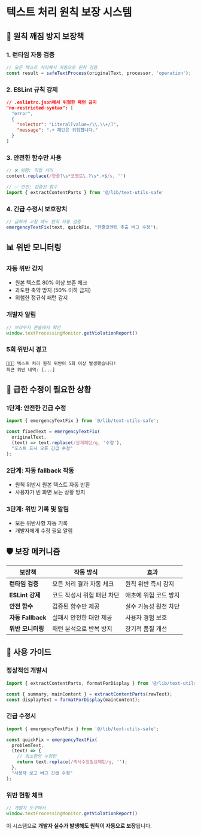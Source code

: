 # 텍스트 처리 원칙 보장 시스템

## 🚨 원칙 깨짐 방지 보장책

### 1. 런타임 자동 검증
```typescript
// 모든 텍스트 처리에서 자동으로 원칙 검증
const result = safeTextProcess(originalText, processor, 'operation');
```

### 2. ESLint 규칙 강제
```json
// .eslintrc.json에서 위험한 패턴 금지
"no-restricted-syntax": [
  "error",
  {
    "selector": "Literal[value=/\\.\\+/]",
    "message": ".+ 패턴은 위험합니다."
  }
]
```

### 3. 안전한 함수만 사용
```typescript
// ❌ 위험: 직접 처리
content.replace(/한줄?\s*코멘트\.?\s*.+$/s, '')

// ✅ 안전: 검증된 함수
import { extractContentParts } from '@/lib/text-utils-safe'
```

### 4. 긴급 수정시 보호장치
```typescript
// 급하게 고칠 때도 원칙 자동 검증
emergencyTextFix(text, quickFix, "한줄코멘트 추출 버그 수정");
```

## 📊 위반 모니터링

### 자동 위반 감지
- 원본 텍스트 80% 이상 보존 체크
- 과도한 축약 방지 (50% 이하 금지)
- 위험한 정규식 패턴 감지

### 개발자 알림
```javascript
// 브라우저 콘솔에서 확인
window.textProcessingMonitor.getViolationReport()
```

### 5회 위반시 경고
```
🚨🚨🚨 텍스트 처리 원칙 위반이 5회 이상 발생했습니다!
최근 위반 내역: [...]
```

## 🔧 급한 수정이 필요한 상황

### 1단계: 안전한 긴급 수정
```typescript
import { emergencyTextFix } from '@/lib/text-utils-safe';

const fixedText = emergencyTextFix(
  originalText, 
  (text) => text.replace(/문제패턴/g, '수정'),
  "포스트 표시 오류 긴급 수정"
);
```

### 2단계: 자동 fallback 작동
- 원칙 위반시 원본 텍스트 자동 반환
- 사용자가 빈 화면 보는 상황 방지

### 3단계: 위반 기록 및 알림
- 모든 위반사항 자동 기록
- 개발자에게 수정 필요 알림

## 🛡️ 보장 메커니즘

| 보장책 | 작동 방식 | 효과 |
|--------|----------|------|
| **런타임 검증** | 모든 처리 결과 자동 체크 | 원칙 위반 즉시 감지 |
| **ESLint 강제** | 코드 작성시 위험 패턴 차단 | 애초에 위험 코드 방지 |
| **안전 함수** | 검증된 함수만 제공 | 실수 가능성 원천 차단 |
| **자동 Fallback** | 실패시 안전한 대안 제공 | 사용자 경험 보호 |
| **위반 모니터링** | 패턴 분석으로 반복 방지 | 장기적 품질 개선 |

## 📝 사용 가이드

### 정상적인 개발시
```typescript
import { extractContentParts, formatForDisplay } from '@/lib/text-utils-safe';

const { summary, mainContent } = extractContentParts(rawText);
const displayText = formatForDisplay(mainContent);
```

### 긴급 수정시
```typescript
import { emergencyTextFix } from '@/lib/text-utils-safe';

const quickFix = emergencyTextFix(
  problemText,
  (text) => {
    // 최소한의 수정만
    return text.replace(/즉시수정필요패턴/g, '');
  },
  "사용자 보고 버그 긴급 수정"
);
```

### 위반 현황 체크
```javascript
// 개발자 도구에서
window.textProcessingMonitor.getViolationReport()
```

이 시스템으로 **개발자 실수가 발생해도 원칙이 자동으로 보장**됩니다.